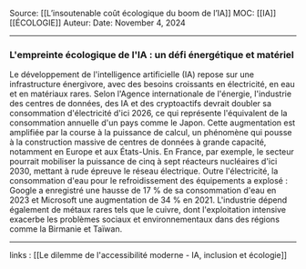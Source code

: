 Source: [[L’insoutenable coût écologique du boom de l’IA]]
MOC: [[IA]] [[ÉCOLOGIE]]
Auteur:
Date: November 4, 2024

---

### L'empreinte écologique de l'IA : un défi énergétique et matériel

Le développement de l'intelligence artificielle (IA) repose sur une infrastructure énergivore, avec des besoins croissants en électricité, en eau et en matériaux rares. Selon l'Agence internationale de l'énergie, l'industrie des centres de données, des IA et des cryptoactifs devrait doubler sa consommation d'électricité d'ici 2026, ce qui représente l'équivalent de la consommation annuelle d'un pays comme le Japon. Cette augmentation est amplifiée par la course à la puissance de calcul, un phénomène qui pousse à la construction massive de centres de données à grande capacité, notamment en Europe et aux États-Unis. En France, par exemple, le secteur pourrait mobiliser la puissance de cinq à sept réacteurs nucléaires d'ici 2030, mettant à rude épreuve le réseau électrique. Outre l'électricité, la consommation d'eau pour le refroidissement des équipements a explosé : Google a enregistré une hausse de 17 % de sa consommation d'eau en 2023 et Microsoft une augmentation de 34 % en 2021. L'industrie dépend également de métaux rares tels que le cuivre, dont l'exploitation intensive exacerbe les problèmes sociaux et environnementaux dans des régions comme la Birmanie et Taïwan.

---
links : [[Le dilemme de l'accessibilité moderne - IA, inclusion et écologie]]